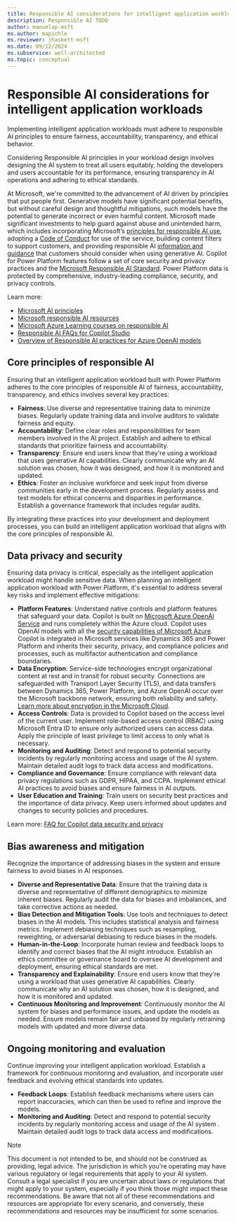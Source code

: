 ```yaml
---
title: Responsible AI considerations for intelligent application workloads
description: Responsible AI TODO 
author: manuelap-msft
ms.author: mapichle
ms.reviewer: jhaskett-msft
ms.date: 09/12/2024
ms.subservice: well-architected
ms.topic: conceptual
---
```


# Responsible AI considerations for intelligent application workloads

Implementing intelligent application workloads must adhere to responsible AI principles to ensure fairness, accountability, transparency, and ethical behavior. 

Considering Responsible AI principles in your workload design involves designing the AI system to treat all users equitably, holding the developers and users accountable for its performance, ensuring transparency in AI operations and adhering to ethical standards.

At Microsoft, we're committed to the advancement of AI driven by principles that put people first. Generative models have significant potential benefits, but without careful design and thoughtful mitigations, such models have the potential to generate incorrect or even harmful content. Microsoft made significant investments to help guard against abuse and unintended harm, which includes incorporating Microsoft’s [principles for responsible AI use](https://www.microsoft.com/ai/responsible-ai?activetab=pivot1:primaryr6), adopting a [Code of Conduct](/legal/cognitive-services/openai/code-of-conduct?context=/azure/ai-services/openai/context/context) for use of the service, building content filters to support customers, and providing responsible AI [information and guidance](/legal/cognitive-services/openai/transparency-note?context=%2Fazure%2Fai-services%2Fopenai%2Fcontext%2Fcontext&tabs=image) that customers should consider when using generative AI. Copilot for Power Platform features follow a set of core security and privacy practices and the [Microsoft Responsible AI Standard](https://www.microsoft.com/ai/principles-and-approach). Power Platform data is protected by comprehensive, industry-leading compliance, security, and privacy controls.

Learn more:

- [Microsoft AI principles](https://www.microsoft.com/ai/responsible-ai)
- [Microsoft responsible AI resources](https://www.microsoft.com/ai/responsible-ai-resources)
- [Microsoft Azure Learning courses on responsible AI](/training/paths/responsible-ai-business-principles/)
- [Responsible AI FAQs for Copilot Studio](/microsoft-copilot-studio/responsible-ai-overview)
- [Overview of Responsible AI practices for Azure OpenAI models](/legal/cognitive-services/openai/overview)

## Core principles of responsible AI

Ensuring that an intelligent application workload built with Power Platform adheres to the core principles of responsible AI of fairness, accountability, transparency, and ethics involves several key practices:

- **Fairness**: Use diverse and representative training data to minimize biases. Regularly update training data and involve auditors to validate fairness and equity.
- **Accountability**: Define clear roles and responsibilities for team members involved in the AI project. Establish and adhere to ethical standards that prioritize fairness and accountability.
- **Transparency**: Ensure end users know that they're using a workload that uses generative AI capabilities. Clearly communicate why an AI solution was chosen, how it was designed, and how it is monitored and updated.
- **Ethics**: Foster an inclusive workforce and seek input from diverse communities early in the development process. Regularly assess and test models for ethical concerns and disparities in performance. Establish a governance framework that includes regular audits.

By integrating these practices into your development and deployment processes, you can build an intelligent application workload that aligns with the core principles of responsible AI.

## Data privacy and security

Ensuring data privacy is critical, especially as the intelligent application workload might handle sensitive data. When planning an intelligent application workload with Power Platform, it's essential to address several key risks and implement effective mitigations:

- **Platform Features**: Understand native controls and platform features that safeguard your data. Copilot is built on [Microsoft Azure OpenAI Service](/azure/cognitive-services/openai/overview) and runs completely within the Azure cloud. Copilot uses OpenAI models with all the [security capabilities of Microsoft Azure](/azure/security/fundamentals/overview). Copilot is integrated in Microsoft services like Dynamics 365 and Power Platform and inherits their security, privacy, and compliance policies and processes, such as multifactor authentication and compliance boundaries.
- **Data Encryption**:  Service-side technologies encrypt organizational content at rest and in transit for robust security. Connections are safeguarded with Transport Layer Security (TLS), and data transfers between Dynamics 365, Power Platform, and Azure OpenAI occur over the Microsoft backbone network, ensuring both reliability and safety. [Learn more about encryption in the Microsoft Cloud](/purview/office-365-encryption-in-the-microsoft-cloud-overview).
- **Access Controls**: Data is provided to Copilot based on the access level of the current user. Implement role-based access control (RBAC) using Microsoft Entra ID to ensure only authorized users can access data. Apply the principle of least privilege to limit access to only what is necessary.
- **Monitoring and Auditing**: Detect and respond to potential security incidents by regularly monitoring access and usage of the AI system. Maintain detailed audit logs to track data access and modifications.
- **Compliance and Governance**: Ensure compliance with relevant data privacy regulations such as GDPR, HIPAA, and CCPA. Implement ethical AI practices to avoid biases and ensure fairness in AI outputs.
- **User Education and Training**: Train users on security best practices and the importance of data privacy. Keep users informed about updates and changes to security policies and procedures.

Learn more: [FAQ for Copilot data security and privacy](/power-platform/faqs-copilot-data-security-privacy)

## Bias awareness and mitigation

Recognize the importance of addressing biases in the system and ensure fairness to avoid biases in AI responses.

- **Diverse and Representative Data**: Ensure that the training data is diverse and representative of different demographics to minimize inherent biases. Regularly audit the data for biases and imbalances, and take corrective actions as needed.
- **Bias Detection and Mitigation Tools**: Use tools and techniques to detect biases in the AI models. This includes statistical analysis and fairness metrics. Implement debiasing techniques such as resampling, reweighting, or adversarial debiasing to reduce biases in the models.
- **Human-in-the-Loop**: Incorporate human review and feedback loops to identify and correct biases that the AI might introduce. Establish an ethics committee or governance board to oversee AI development and deployment, ensuring ethical standards are met.
- **Transparency and Explainability**: Ensure end users know that they're using a workload that uses generative AI capabilities. Clearly communicate why an AI solution was chosen, how it is designed, and how it is monitored and updated.
- **Continuous Monitoring and Improvement**: Continuously monitor the AI system for biases and performance issues, and update the models as needed. Ensure models remain fair and unbiased by regularly retraining models with updated and more diverse data.

## Ongoing monitoring and evaluation

Continue improving your intelligent application workload. Establish a framework for continuous monitoring and evaluation, and incorporate user feedback and evolving ethical standards into updates.

- **Feedback Loops**: Establish feedback mechanisms where users can report inaccuracies, which can then be used to refine and improve the models.
- **Monitoring and Auditing**: Detect and respond to potential security incidents by regularly monitoring access and usage of the AI system . Maintain detailed audit logs to track data access and modifications.

<!-- NOTE: I've copied this from https://learn.microsoft.com/en-us/legal/cognitive-services/openai/overview?context=%2Fazure%2Fai-services%2Fopenai%2Fcontext%2Fcontext at the very bottom of the page- not sure if this is something we need to include -->

> [!NOTE]
> This document is not intended to be, and should not be construed as providing, legal advice. The jurisdiction in which you're operating may have various regulatory or legal requirements that apply to your AI system. Consult a legal specialist if you are uncertain about laws or regulations that might apply to your system, especially if you think those might impact these recommendations. Be aware that not all of these recommendations and resources are appropriate for every scenario, and conversely, these recommendations and resources may be insufficient for some scenarios.

